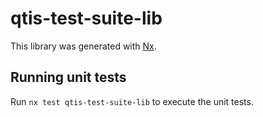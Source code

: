 # qtis-test-suite-lib

This library was generated with [Nx](https://nx.dev).

## Running unit tests

Run `nx test qtis-test-suite-lib` to execute the unit tests.
